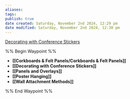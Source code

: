 ```yaml
---
aliases: 
tags: 
publish: true
date created: Saturday, November 2nd 2024, 12:29 pm
date modified: Saturday, November 2nd 2024, 12:30 pm
---
```


[Decorating with Conference Stickers](Decorating%20with%20Conference%20Stickers/Decorating%20with%20Conference%20Stickers.md)

%% Begin Waypoint %%
- **[[Corkboards & Felt Panels/Corkboards & Felt Panels]]**
- **[[Decorating with Conference Stickers]]**
- **[[Panels and Overlays]]**
- **[[Poster Hanging]]**
- **[[Wall Attachment Methods]]**

%% End Waypoint %%